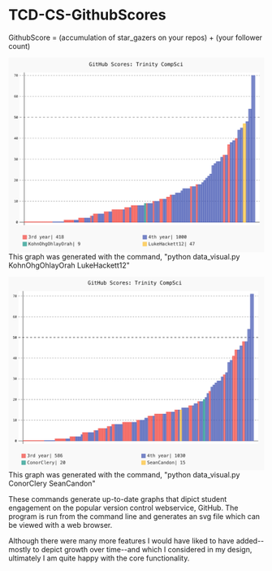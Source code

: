 # TCD-CS-GithubScores

GithubScore = (accumulation of star_gazers on your repos) + (your follower count)

<img src="graph_demo.png"
     alt="A demonstration of the graph"
     style="float: left; margin-right: 10px;" />
This graph was generated with the command, "python data_visual.py KohnOhgOhlayOrah LukeHackett12"
<p></p>
<img src="graph_demo2.png"
     alt="Another demonstration of the graph"
     style="float: left; margin-right: 10px;" />
This graph was generated with the command, "python data_visual.py ConorClery SeanCandon"
<p></p>
<p>
These commands generate up-to-date graphs that dipict student engagement on the popular version control webservice, GitHub.
The program is run from the command line and generates an svg file which can be viewed with a web browser.
</p>

<p>
Although there were many more features I would have liked to have added--mostly to depict growth over time--and which I considered in my design, ultimately I am quite happy with the core functionality.
</p>
